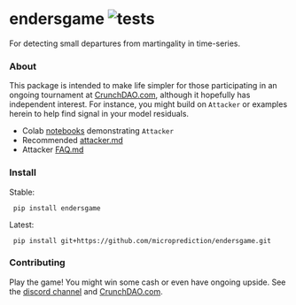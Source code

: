 # endersgame ![tests](https://github.com/microprediction/endersgame/actions/workflows/tests.yml/badge.svg)

For detecting small departures from martingality in time-series. 

### About
This package is intended to make life simpler for those participating in an ongoing tournament at [CrunchDAO.com](https://www.crunchdao.com), although it hopefully has independent interest. For instance, you might build on `Attacker` or examples herein to help find signal in your model residuals.  

 - Colab [notebooks](https://github.com/microprediction/endersnotebooks) demonstrating `Attacker`
 - Recommended [attacker.md](https://github.com/microprediction/endersgame/blob/main/endersgame/attackers/attacker.md)
 - Attacker [FAQ.md](https://github.com/microprediction/endersgame/blob/main/endersgame/attackers/FAQ.md)


### Install 
Stable:

     pip install endersgame 

Latest:

     pip install git+https://github.com/microprediction/endersgame.git
 
### Contributing

Play the game! You might win some cash or even have ongoing upside. See the  [discord channel](https://discord.gg/td29hK6s) and [CrunchDAO.com](https://www.crunchdao.com). 


